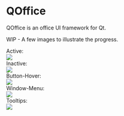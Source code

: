 # QOffice
QOffice is an office UI framework for Qt.

WIP - A few images to illustrate the progress.

Active:  
![](https://i.imgur.com/uQqokXS.png)  
Inactive:  
![](https://i.imgur.com/o43NyAs.png)  
Button-Hover:  
![](https://i.imgur.com/2dDQNTQ.png)  
Window-Menu:  
![](https://i.imgur.com/xHvtBCD.png)  
Tooltips:  
![](https://i.imgur.com/zS0ykib.png)  
